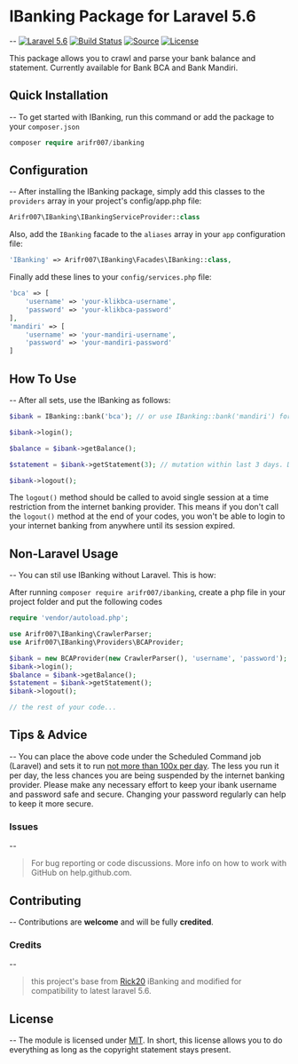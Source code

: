 # IBanking Package for Laravel 5.6
--
[![Laravel 5.6](https://img.shields.io/badge/laravel-5.6-orange.svg?style=flat-square)](http://laravel.com)
[![Build Status](https://img.shields.io/badge/build-dev--master-lightgrey.svg?style=flat-square)](https://github.com/arifr007/ibanking)
[![Source](https://img.shields.io/badge/source-arifr007%2Fibanking-blue.svg?style=flat-square)](https://github.com/arifr007/ibanking)
[![License](http://img.shields.io/badge/license-MIT-brightgreen.svg?style=flat-square)](https://tldrlegal.com/license/mit-license)

This package allows you to crawl and parse your bank balance and statement. Currently available for Bank BCA and Bank Mandiri.

## Quick Installation
--
To get started with IBanking, run this command or add the package to your `composer.json`
```php
composer require arifr007/ibanking
```

## Configuration
--
After installing the IBanking package, simply add this classes to the `providers` array in your project's config/app.php file:
```php
Arifr007\IBanking\IBankingServiceProvider::class
```

Also, add the `IBanking` facade to the `aliases` array in your `app` configuration file:
```php
'IBanking' => Arifr007\IBanking\Facades\IBanking::class,
```

Finally add these lines to your `config/services.php` file:
```php
'bca' => [
    'username' => 'your-klikbca-username',
    'password' => 'your-klikbca-password'
],
'mandiri' => [
    'username' => 'your-mandiri-username',
    'password' => 'your-mandiri-password'
]
```

## How To Use
--
After all sets, use the IBanking as follows:
```php
$ibank = IBanking::bank('bca'); // or use IBanking::bank('mandiri') for mandiri user

$ibank->login();

$balance = $ibank->getBalance();

$statement = $ibank->getStatement(3); // mutation within last 3 days. Default: 1 (yesterday)

$ibank->logout();
```

The `logout()` method should be called to avoid single session at a time restriction from the internet banking provider.
This means if you don't call the `logout()` method at the end of your codes, you won't be able to login to your internet banking from anywhere until its session expired.

## Non-Laravel Usage
--
You can stil use IBanking without Laravel. This is how:

After running `composer require arifr007/ibanking`, create a php file in your project folder and put the following codes

```php
require 'vendor/autoload.php';

use Arifr007\IBanking\CrawlerParser;
use Arifr007\IBanking\Providers\BCAProvider;

$ibank = new BCAProvider(new CrawlerParser(), 'username', 'password');
$ibank->login();
$balance = $ibank->getBalance();
$statement = $ibank->getStatement();
$ibank->logout();

// the rest of your code...
```

## Tips & Advice
--
You can place the above code under the Scheduled Command job (Laravel) and sets it to run [not more than 100x per day](http://www.randomlog.org/article/bca-parser-lagi/#comment-2912).
The less you run it per day, the less chances you are being suspended by the internet banking provider.
Please make any necessary effort to keep your ibank username and password safe and secure.
Changing your password regularly can help to keep it more secure.

### Issues
--
> For bug reporting or code discussions.
More info on how to work with GitHub on help.github.com.

## Contributing
--
Contributions are **welcome** and will be fully **credited**.

### Credits
--
> this project's base from [Rick20](https://github.com/Rick20/ibanking) iBanking and modified for compatibility to latest laravel 5.6.

## License
--
The module is licensed under [MIT](./LICENSE.md). In short, this license allows you to do everything as long as the copyright statement stays present.